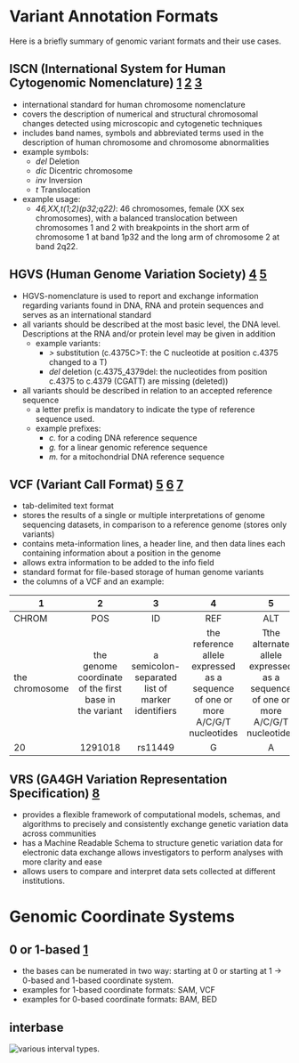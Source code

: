 # Variant Annotation Formats
Here is a briefly summary of genomic variant formats and their use cases.

## ISCN (International System for Human Cytogenomic Nomenclature) [1](https://en.wikipedia.org/wiki/International_System_for_Human_Cytogenetic_Nomenclature) [2](http://varnomen.hgvs.org/bg-material/consultation/ISCN/) [3](http://www.slh.wisc.edu/clinical/cytogenetics/basics/)
- international standard for human chromosome nomenclature
- covers the description of numerical and structural chromosomal changes detected using microscopic and cytogenetic techniques
- includes band names, symbols and abbreviated terms used in the description of human chromosome and chromosome abnormalities
- example symbols:
  - *del* Deletion
  - *dic* Dicentric chromosome
  - *inv* Inversion
  - *t* Translocation
 - example usage:
    - *46,XX,t(1;2)(p32;q22)*: 46 chromosomes, female (XX sex chromosomes), with a balanced translocation between chromosomes 1 and 2 with breakpoints in the short arm of chromosome 1 at band 1p32 and the long arm of chromosome 2 at band 2q22.

## HGVS (Human Genome Variation Society) [4](https://varnomen.hgvs.org/#:~:text=HGVS%2Dnomenclature%20is%20used%20to,serves%20as%20an%20international%20standard.&text=HGVS%2Dnomenclature%20is%20authorised%20by,HUman%20Genome%20Organization%20(HUGO).) [5](http://varnomen.hgvs.org/recommendations/general/)
- HGVS-nomenclature is used to report and exchange information regarding variants found in DNA, RNA and protein sequences and serves as an international standard
- all variants should be described at the most basic level, the DNA level. Descriptions at the RNA and/or protein level may be given in addition
  - example variants: 
    - *>* substitution (c.4375C>T: the C nucleotide at position c.4375 changed to a T)
    - *del* deletion (c.4375_4379del: the nucleotides from position c.4375 to c.4379 (CGATT) are missing (deleted))
- all variants should be described in relation to an accepted reference sequence
  - a letter prefix is mandatory to indicate the type of reference sequence used.
  - example prefixes:
    - *c.* for a coding DNA reference sequence
    - *g.* for a linear genomic reference sequence
    - *m.* for a mitochondrial DNA reference sequence

## VCF (Variant Call Format) [5](https://samtools.github.io/hts-specs/VCFv4.2.pdf) [6](https://compbiozurich.org/UZH-BIO392/course-material/2020/2020-09-18-BIO392-files.pdf) [7](https://faculty.washington.edu/browning/intro-to-vcf.html)
- tab-delimited text format
- stores the results of a single or multiple interpretations of genome sequencing datasets, in comparison to a reference genome (stores only variants)
- contains meta-information lines, a header line, and then data lines each containing information about a position in the genome
- allows extra information to be added to the info field
- standard format for file-based storage of human genome variants
- the columns of a VCF and an example:

| 1     | 2    | 3     | 4   | 5    | 6     | 7     | 8     | 9    | 10  |
|-------|:----:|:-----:|:---:|:----:|:-----:|:-----:|:-----:|:----:|:---:|
| CHROM | POS | ID | REF | ALT | QUAL | FILTER | INFO | FORMAT | SAMPLEs |
the chromosome| the genome coordinate of the first base in the variant | a semicolon-separated list of marker identifiers | the reference allele expressed as a sequence of one or more A/C/G/T nucleotides | Tthe alternate allele expressed as a sequence of one or more A/C/G/T nucleotides |probability that the ALT allele is incorrectly specified, expressed on the the phred scale  |Either "PASS" or a semicolon-separated list of failed quality control filters. | additional information | colon-separated list of data subfields reported for each sample.
20|1291018	|rs11449	|G	|A|	.	|PASS	|.	|GT	|0/0	|0/1|

## VRS (GA4GH Variation Representation Specification) [8](https://www.ga4gh.org/news/variation-representation-a-standard-way-of-exchanging-genetic-variation-data-with-precision-and-consistency/)
- provides a flexible framework of computational models, schemas, and algorithms to precisely and consistently exchange genetic variation data across communities
- has a Machine Readable Schema to structure genetic variation data for electronic data exchange allows investigators to perform analyses with more clarity and ease
- allows users to compare and interpret data sets collected at different institutions.

# Genomic Coordinate Systems

## 0 or 1-based [1](https://arnaudceol.wordpress.com/2014/09/18/chromosome-coordinate-systems-0-based-1-based/#:~:text=Our%20internal%20database%20representations%20of,end%20in%20the%20graphical%20display.)
- the bases can be numerated in two way: starting at 0 or starting at 1 -> 0-based and 1-based coordinate system.
- examples for 1-based coordinate formats: SAM, VCF
- examples for 0-based coordinate formats: BAM, BED

## interbase
![various interval types.](http://genome.ucsc.edu/blog/wp-content/uploads/2016/12/newInterval.png)


